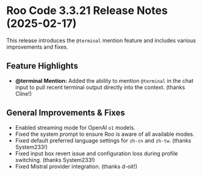 # Roo Code 3.3.21 Release Notes (2025-02-17)

This release introduces the `@terminal` mention feature and includes various improvements and fixes.

## Feature Highlights

*   **@terminal Mention:** Added the ability to mention `@terminal` in the chat input to pull recent terminal output directly into the context. (thanks Cline!)

## General Improvements & Fixes

*   Enabled streaming mode for OpenAI `o1` models.
*   Fixed the system prompt to ensure Roo is aware of all available modes.
*   Fixed default preferred language settings for `zh-cn` and `zh-tw`. (thanks System233!)
*   Fixed input box revert issue and configuration loss during profile switching. (thanks System233!)
*   Fixed Mistral provider integration. (thanks d-oit!)